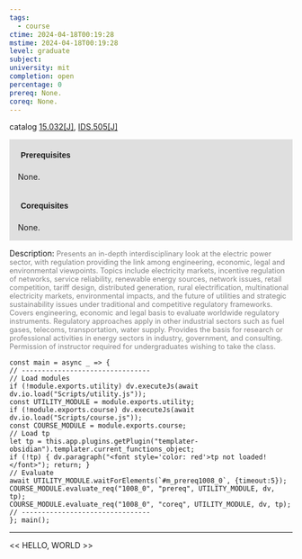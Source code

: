 ```yaml
---
tags:
  - course
ctime: 2024-04-18T00:19:28
mstime: 2024-04-18T00:19:28
level: graduate
subject: 
university: mit
completion: open
percentage: 0
prereq: None.
coreq: None.
---
```


catalog [15.032[J]](http://student.mit.edu/catalog/m15a.html#15.032), [IDS.505[J]](http://student.mit.edu/catalog/mIDSa.html#IDS.505)

<span style="display: block; padding: 15px; background-color: rgb(100, 100, 100, 0.2);"><font id="m_prereq1008_0" style="display: block; font-family: Arial, sans-serif; font-weight: bold; padding: 5px">Prerequisites</font><br><span id="prereq1008_0">None.</span></span>
<span style="display: block; padding: 15px; background-color: rgb(100, 100, 100, 0.2);"><font id="m_coreq1008_0" style="display: block; font-family: Arial, sans-serif; font-weight: bold; padding: 5px">Corequisites</font><br><span id="coreq1008_0">None.</span></span>

<font style="">Description:</font>
<font style="color: grey; font-size: 0.8rem;">Presents an in-depth interdisciplinary look at the electric power sector, with regulation providing the link among engineering, economic, legal and environmental viewpoints. Topics include electricity markets, incentive regulation of networks, service reliability, renewable energy sources, network issues, retail competition, tariff design, distributed generation, rural electrification, multinational electricity markets, environmental impacts, and the future of utilities and strategic sustainability issues under traditional and competitive regulatory frameworks. Covers engineering, economic and legal basis to evaluate worldwide regulatory instruments. Regulatory approaches apply in other industrial sectors such as fuel gases, telecoms, transportation, water supply. Provides the basis for research or professional activities in energy sectors in industry, government, and consulting. Permission of instructor required for undergraduates wishing to take the class.</font>

```dataviewjs
const main = async _ => {
// --------------------------------
// Load modules
if (!module.exports.utility) dv.executeJs(await dv.io.load("Scripts/utility.js"));
const UTILITY_MODULE = module.exports.utility;
if (!module.exports.course) dv.executeJs(await dv.io.load("Scripts/course.js"));
const COURSE_MODULE = module.exports.course;
// Load tp
let tp = this.app.plugins.getPlugin("templater-obsidian").templater.current_functions_object;
if (!tp) { dv.paragraph("<font style='color: red'>tp not loaded!</font>"); return; }
// Evaluate
await UTILITY_MODULE.waitForElements(`#m_prereq1008_0`, {timeout:5});
COURSE_MODULE.evaluate_req("1008_0", "prereq", UTILITY_MODULE, dv, tp);
COURSE_MODULE.evaluate_req("1008_0", "coreq", UTILITY_MODULE, dv, tp);
// --------------------------------
}; main();
```

---

<< HELLO, WORLD >>

